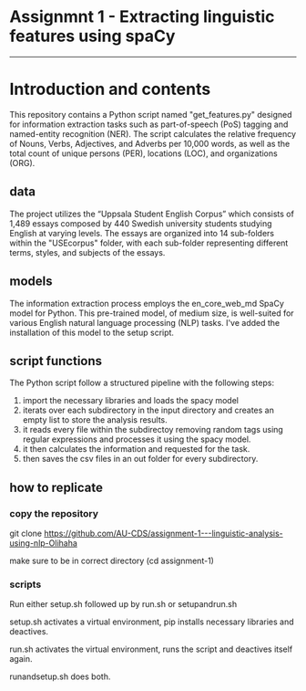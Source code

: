# Assignmnt 1 -  Extracting linguistic features using spaCy

---
# Introduction and contents
This repository contains a Python script named "get_features.py" designed for information extraction tasks such as part-of-speech (PoS) tagging and named-entity recognition (NER). The script calculates the relative frequency of Nouns, Verbs, Adjectives, and Adverbs per 10,000 words, as well as the total count of unique persons (PER), locations (LOC), and organizations (ORG). 

## data
The project utilizes the “Uppsala Student English Corpus” which consists of 1,489 essays composed by 440 Swedish university students studying English at varying levels. The essays are organized into 14 sub-folders within the "USEcorpus" folder, with each sub-folder representing different terms, styles, and subjects of the essays.

## models 
The information extraction process employs the en_core_web_md SpaCy model for Python. This pre-trained model, of medium size, is well-suited for various English natural language processing (NLP) tasks.
I've added the installation of this model to the setup script.

## script functions
The Python script follow a structured pipeline with the following steps:
1. import the necessary libraries and loads the spacy model
2. iterats over each subdirectory in the input directory and creates an empty list to store the analysis results.
3. it reads every file within the subdirectoy removing random tags using regular expressions and processes it using the spacy model.
4. it then calculates the information and requested for the task. 
5. then saves the csv files in an out folder for every subdirectory.

## how to replicate
### copy the repository 
git clone https://github.com/AU-CDS/assignment-1---linguistic-analysis-using-nlp-Olihaha

make sure to be in correct directory
(cd assignment-1)

### scripts
Run either setup.sh followed up by run.sh or setupandrun.sh

setup.sh activates a virtual environment, pip installs necessary libraries and deactives.

run.sh activates the virtual environment, runs the script and deactives itself again.

runandsetup.sh does both.


